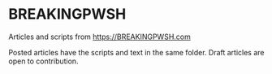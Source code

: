 # BREAKINGPWSH
Articles and scripts from https://BREAKINGPWSH.com

Posted articles have the scripts and text in the same folder. Draft articles are open to contribution.